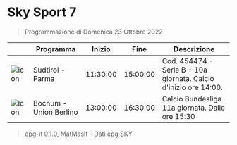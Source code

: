 # Sky Sport 7
> Programmazione di Domenica 23 Ottobre 2022

||Programma|Inizio|Fine|Descrizione|
|---|---|---|---|---|
|![Icon](https://guidatv.sky.it/uuid/5365193c-d709-4995-99bd-33327590fd33/cover?md5ChecksumParam=4d6054c0fbbcf536400d7ddb920115dd)|Sudtirol - Parma|11:30:00|15:00:00|Cod. 454474 - Serie B - 10a giornata. Calcio d&#039;inizio ore 14:00.
|![Icon](https://guidatv.sky.it/uuid/4e3efe00-c62a-4f1b-b6da-0796d06b0cad/cover?md5ChecksumParam=e7ab76a474ffed11b6366cf5c2da8e02)|Bochum - Union Berlino|13:00:00|16:30:00|Calcio Bundesliga 11a giornata. Dalle ore 15:30



 > epg-it 0.1.0, MatMasIt - Dati epg SKY